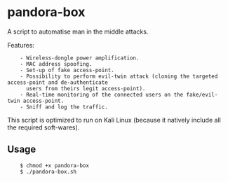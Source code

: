 # pandora-box
A script to automatise man in the middle attacks.

Features:

		- Wireless-dongle power amplification.
		- MAC address spoofing.
		- Set-up of fake access-point.
		- Possibility to perform evil-twin attack (cloning the targeted access-point and de-authenticate 
		  users from theirs legit access-point).
		- Real-time monitoring of the connected users on the fake/evil-twin access-point.
		- Sniff and log the traffic.
		
This script is optimized to run on Kali Linux (because it natively include all the required soft-wares).

## Usage

		$ chmod +x pandora-box
		$ ./pandora-box.sh


